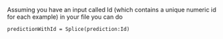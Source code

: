 Assuming you have an input called Id (which contains a unique numeric id for each example) in your file you can do
```
predictionWithId = Splice(prediction:Id)
```  